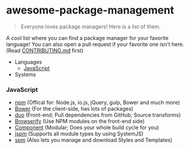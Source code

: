 # awesome-package-management
> Everyone loves package managers! Here is a list of them.

A cool list where you can find a package manager for your favorite language! You can also open a pull request if your
favorite one isn't here. (Read [CONTRIBUTING.md](http://github.com/schisma/awesome-package-management/blob/master/CONTRIBUTING.md) first)

- Languages
  - [JavaScript](#javascript)
- Systems

### JavaScript
- [npm](http://npmjs.com) (Offical for: Node.js, io.js, jQuery, gulp, Bower and much more)
- [Bower](http://bower.io) (For the client-side, has lots of packages)
- [duo](http://duojs.org) (Front-end; Pull dependencies from GitHub; Source transforms)
- [Browserify](http://browserify.org/) (Use NPM modules on the front-end side)
- [Component](https://github.com/componentjs/component) (Modular; Does your whole build cycle for you)
- [jspm](http://jspm.io/) (Supports all module types by using SystemJS)
- [spm](http://spmjs.io/) (Also lets you manage and download Styles and Templates)
